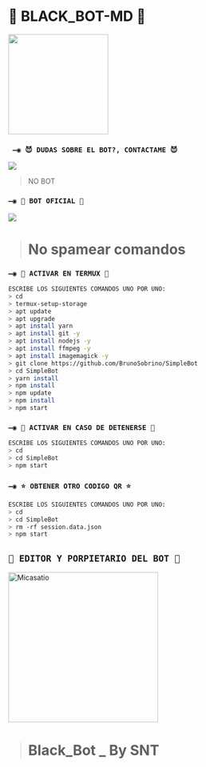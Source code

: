 # 👻 BLACK_BOT-MD 👻

<img src="https://c.tenor.com/OIc0cAei3dwAAAAd/gato-baile.gif" height="200px">

### ` —◉ 😈 DUDAS SOBRE EL BOT?, CONTACTAME 😈`
<a href="http://Wa.me/595983186566?text=Hola Bro 👻" target="blank"><img src="https://img.shields.io/badge/-SNT-25D366?style=for-the-badge&logo=whatsapp&logoColor=white" /></a>
> NO BOT

### `—◉ 🥵 BOT OFICIAL 🥵`
<a href="http://Wa.me/595983186566?text=Hola Bro 👻" target="blank"><img src="https://img.shields.io/badge/-SNT-25D366?style=for-the-badge&logo=whatsapp&logoColor=white" /></a>
> # No spamear comandos

### `—◉ 👾 ACTIVAR EN TERMUX 👾`
```bash
ESCRIBE LOS SIGUIENTES COMANDOS UNO POR UNO:
> cd
> termux-setup-storage
> apt update 
> apt upgrade 
> apt install yarn 
> apt install git -y
> apt install nodejs -y
> apt install ffmpeg -y
> apt install imagemagick -y
> git clone https://github.com/BrunoSobrino/SimpleBot
> cd SimpleBot
> yarn install
> npm install
> npm update
> npm install
> npm start
```

### `—◉ 🔶 ACTIVAR EN CASO DE DETENERSE 🔶`
```bash
ESCRIBE LOS SIGUIENTES COMANDOS UNO POR UNO:
> cd 
> cd SimpleBot
> npm start
```

### `—◉ ⭐ OBTENER OTRO CODIGO QR ⭐`
```bash
ESCRIBE LOS SIGUIENTES COMANDOS UNO POR UNO:
> cd 
> cd SimpleBot
> rm -rf session.data.json
> npm start
```

## `🔰 EDITOR Y PORPIETARIO DEL BOT 🔰` 
<a href="https://github.com/Micasatio"><img src="https://github.com/Micasatio.png" width="300" height="300" alt="Micasatio"/></a>

> # Black_Bot _ By SNT

